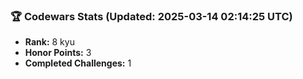 ### 🏆 Codewars Stats (Updated: 2025-03-14 02:14:25 UTC)

- **Rank:** 8 kyu
- **Honor Points:** 3
- **Completed Challenges:** 1
